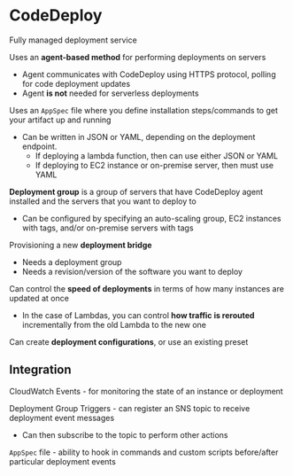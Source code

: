 # CodeDeploy

Fully managed deployment service

Uses an **agent-based method** for performing deployments on servers
- Agent communicates with CodeDeploy using HTTPS protocol, polling for code deployment updates
- Agent **is not** needed for serverless deployments

Uses an `AppSpec` file where you define installation steps/commands to get your artifact up and running
- Can be written in JSON or YAML, depending on the deployment endpoint.
	- If deploying a lambda function, then can use either JSON or YAML
	- If deploying to EC2 instance or on-premise server, then must use YAML

**Deployment group** is a group of servers that have CodeDeploy agent installed and the servers that you want to deploy to
- Can be configured by specifying an auto-scaling group, EC2 instances with tags, and/or on-premise servers with tags

Provisioning a new **deployment bridge**
- Needs a deployment group
- Needs a revision/version of the software you want to deploy

Can control the **speed of deployments** in terms of how many instances are updated at once
- In the case of Lambdas, you can control **how traffic is rerouted** incrementally from the old Lambda to the new one

Can create **deployment configurations**, or use an existing preset

## Integration

CloudWatch Events - for monitoring the state of an instance or deployment

Deployment Group Triggers - can register an SNS topic to receive deployment event messages
- Can then subscribe to the topic to perform other actions

`AppSpec` file - ability to hook in commands and custom scripts before/after particular deployment events
